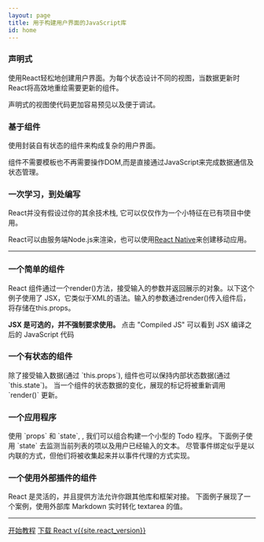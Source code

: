 ```yaml
---
layout: page
title: 用于构建用户界面的JavaScript库
id: home
---
```


<section class="light home-section">
  <div class="marketing-row">
    <div class="marketing-col">
      <h3>声明式</h3>
      <p>使用React轻松地创建用户界面。为每个状态设计不同的视图，当数据更新时React将高效地重绘需要更新的组件。</p>
      <p>声明式的视图使代码更加容易预见以及便于调试。</p>
    </div>
    <div class="marketing-col">
      <h3>基于组件</h3>
      <p>使用封装自有状态的组件来构成复杂的用户界面。</p>
      <p>组件不需要模板也不再需要操作DOM,而是直接通过JavaScript来完成数据通信及状态管理。</p>
    </div>
    <div class="marketing-col">
      <h3>一次学习，到处编写</h3>
      <p>React并没有假设过你的其余技术栈, 它可以仅仅作为一个小特征在已有项目中使用。</p>
      <p>React可以由服务端Node.js来渲染，也可以使用<a href="https://facebook.github.io/react-native/">React Native</a>来创建移动应用。</p>
    </div>
  </div>
</section>
<hr class="home-divider" />
<section class="home-section">
  <div id="examples">
    <div class="example">
      <h3>一个简单的组件</h3>
      <p>
      React 组件通过一个render()方法，接受输入的参数并返回展示的对象。以下这个例子使用了 JSX，它类似于XML的语法。输入的参数通过render()传入组件后，将存储在this.props。
      </p>
      <p>
        <strong>JSX 是可选的，并不强制要求使用。</strong>
        点击 "Compiled JS" 可以看到 JSX 编译之后的 JavaScript 代码
      </p>
      <div id="helloExample"></div>
    </div>
    <div class="example">
      <h3>一个有状态的组件</h3>
      <p>
        除了接受输入数据(通过 `this.props`), 组件也可以保持内部状态数据(通过 `this.state`)。
        当一个组件的状态数据的变化，展现的标记将被重新调用 `render()` 更新。
      </p>
      <div id="timerExample"></div>
    </div>
    <div class="example">
      <h3>一个应用程序</h3>
      <p>
        使用 `props` 和 `state`, , 我们可以组合构建一个小型的 Todo 程序。
        下面例子使用 `state` 去监测当前列表的项以及用户已经输入的文本。
        尽管事件绑定似乎是以内联的方式，但他们将被收集起来并以事件代理的方式实现。
      </p>
      <div id="todoExample"></div>
    </div>
    <div class="example">
      <h3>一个使用外部插件的组件</h3>
      <p>
        React 是灵活的，并且提供方法允许你跟其他库和框架对接。
        下面例子展现了一个案例，使用外部库 Markdown 实时转化 textarea 的值。
      </p>
      <div id="markdownExample"></div>
    </div>
  </div>
  <script src="/react/js/remarkable.min.js"></script>
  <script src="/react/js/examples/hello.js"></script>
  <script src="/react/js/examples/timer.js"></script>
  <script src="/react/js/examples/todo.js"></script>
  <script src="/react/js/examples/markdown.js"></script>
</section>
<hr class="home-divider" />
<section class="home-bottom-section">
  <div class="buttons-unit">
    <a href="docs/getting-started.html" class="button">开始教程</a>
    <a href="downloads.html" class="button">下载 React v{{site.react_version}}</a>
  </div>
</section>
